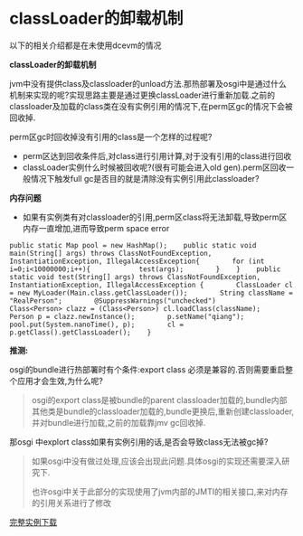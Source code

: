 # classLoader的卸载机制

以下的相关介绍都是在未使用dcevm的情况

**classLoader的卸载机制**

   jvm中没有提供class及classloader的unload方法.那热部署及osgi中是通过什么机制来实现的呢?实现思路主要是通过更换classLoader进行重新加载.之前的classloader及加载的class类在没有实例引用的情况下,在perm区gc的情况下会被回收掉.

   perm区gc时回收掉没有引用的class是一个怎样的过程呢?

- perm区达到回收条件后,对class进行引用计算,对于没有引用的class进行回收
- classLoader实例什么时候被回收呢?(很有可能会进入old gen).perm区回收一般情况下触发full gc是否目的就是清除没有实例引用此classloader?

**内存问题**

- 如果有实例类有对classloader的引用,perm区class将无法卸载,导致perm区内存一直增加,进而导致perm space error

```
public static Map pool = new HashMap();    public static void main(String[] args) throws ClassNotFoundException, InstantiationException, IllegalAccessException{        for (int i=0;i<10000000;i++){            test(args);        }    }    public static void test(String[] args) throws ClassNotFoundException, InstantiationException, IllegalAccessException {        ClassLoader cl = new MyLoader(Main.class.getClassLoader());        String className = "RealPerson";        @SuppressWarnings("unchecked")        Class<Person> clazz = (Class<Person>) cl.loadClass(className);        Person p = clazz.newInstance();        p.setName("qiang");        pool.put(System.nanoTime(), p);        cl = p.getClass().getClassLoader();    }
```



 

**推测:**

   osgi的bundle进行热部署时有个条件:export class 必须是兼容的.否则需要重启整个应用才会生效,为什么呢?

> osgi的export class是被bundle的parent classloader加载的,bundle内部其他类是bundle的classloader加载的,bundle更换后,重新创建classloader,并对bundle进行加载,之前的加载靠jmv gc回收掉.   

   那osgi 中explort class如果有实例引用的话,是否会导致class无法被gc掉?

> 如果osgi中没有做过处理,应该会出现此问题.具体osgi的实现还需要深入研究下.
>
> 也许osgi中关于此部分的实现使用了jvm内部的JMTI的相关接口,来对内存的引用关系进行了修改

 

[完整实例下载](http://files.cnblogs.com/redcreen/classLoader.rar)